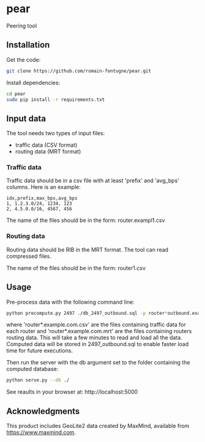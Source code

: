 # pear
Peering tool

## Installation

Get the code:
```zsh
git clone https://github.com/romain-fontugne/pear.git
```

Install dependencies:
```zsh
cd pear
sudo pip install -r requirements.txt
```

## Input data

The tool needs two types of input files:
- traffic data (CSV format)
- routing data (MRT format)

### Traffic data
Traffic data should be in a csv file with at least 'prefix' and 
'avg_bps' columns. Here is an example:
```csv
idx,prefix,max_bps,avg_bps
1, 1.2.3.0/24, 1234, 123
2, 4.5.0.0/16, 4567, 456
```

The name of the files should be in the form: router.exampl1.csv 

### Routing data
Routing data should be RIB in the MRT format. The tool can read compressed files.

The name of the files should be in the form: router1.csv 

## Usage
Pre-process data with the following command line:
```zsh
python precompute.py 2497 ./db_2497_outbound.sql -p router*outbound.example.com.csv -b router*.example.com.mrt 
```
where 'router*.example.com.csv' are the files containing traffic data for each
router and 'router*.example.com.mrt' are the files containing routers routing data.
This will take a few minutes to read and load all the data. Computed data will
be stored in 2497_outbound.sql to enable faster load time for future executions.

Then run the server with the db argument set to the folder containing the computed database:
```zsh
python serve.py --db ./
```

See reaults in your browser at: http://localhost:5000

## Acknowledgments

This product includes GeoLite2 data created by MaxMind, available from
<a href="https://www.maxmind.com">https://www.maxmind.com</a>.
